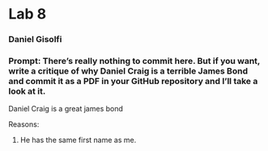 # Lab 8

### Daniel Gisolfi

### Prompt: There’s really nothing to commit here. But if you want, write a critique of why Daniel Craig is a terrible James Bond and commit it as a PDF in your GitHub repository and I’ll take a look at it.

Daniel Craig is a great james bond

Reasons:

1. He has the same first name as me.

